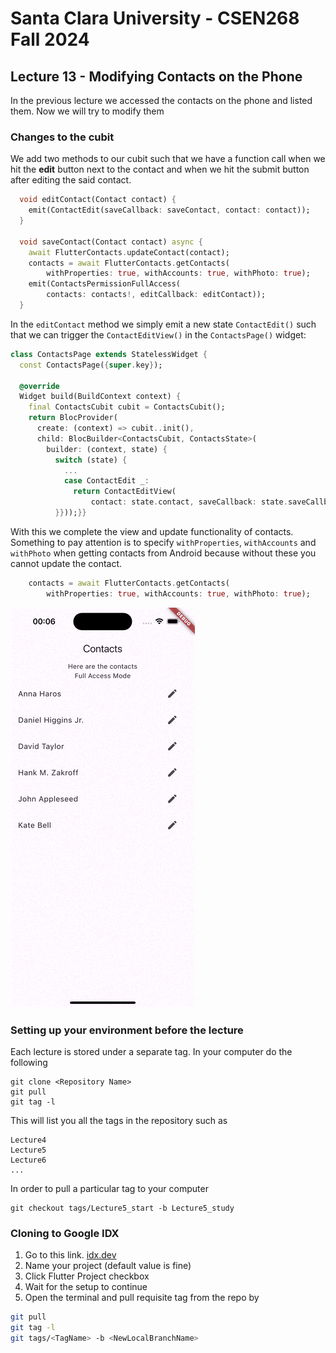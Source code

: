 # Santa Clara University - CSEN268 Fall 2024


## Lecture 13 - Modifying Contacts on the Phone

In the previous lecture we accessed the contacts on the phone and listed them. Now we will try to modify them

### Changes to the cubit
We add two methods to our cubit such that we have a function call when
 we hit the **edit** button next to the contact and when we hit 
 the submit button after editing the said contact.
```dart
  void editContact(Contact contact) {
    emit(ContactEdit(saveCallback: saveContact, contact: contact));
  }

  void saveContact(Contact contact) async {
    await FlutterContacts.updateContact(contact);
    contacts = await FlutterContacts.getContacts(
        withProperties: true, withAccounts: true, withPhoto: true);
    emit(ContactsPermissionFullAccess(
        contacts: contacts!, editCallback: editContact));
  }
```
In the `editContact` method we simply emit a new state `ContactEdit()` such that we can trigger the `ContactEditView()` in the `ContactsPage()` widget:
```dart
class ContactsPage extends StatelessWidget {
  const ContactsPage({super.key});

  @override
  Widget build(BuildContext context) {
    final ContactsCubit cubit = ContactsCubit();
    return BlocProvider(
      create: (context) => cubit..init(),
      child: BlocBuilder<ContactsCubit, ContactsState>(
        builder: (context, state) {
          switch (state) {
            ... 
            case ContactEdit _:
              return ContactEditView(
                  contact: state.contact, saveCallback: state.saveCallback);
          }}));}}
```
With this we complete the view and update functionality of contacts. Something to pay attention is to specify `withProperties`, `withAccounts` and `withPhoto` when getting contacts from Android because without these you cannot update the contact.
```dart
    contacts = await FlutterContacts.getContacts(
        withProperties: true, withAccounts: true, withPhoto: true);
```
![Contacts](/assets/images/SavingAndDisplayingContacts.gif)

### Setting up your environment before the lecture

Each lecture is stored under a separate tag. In your computer do the following

    git clone <Repository Name>
    git pull
    git tag -l

This will list you all the tags in the repository such as

    Lecture4
    Lecture5
    Lecture6
    ...

In order to pull a particular tag to your computer

    git checkout tags/Lecture5_start -b Lecture5_study

### Cloning to Google IDX

1. Go to this link. [idx.dev](https://idx.google.com/import?url=https://github.com/mehmetartun/CSEN268-F24)
2. Name your project (default value is fine)
3. Click Flutter Project checkbox
4. Wait for the setup to continue
5. Open the terminal and pull requisite tag from the repo by
```zsh
git pull
git tag -l
git tags/<TagName> -b <NewLocalBranchName>
```



